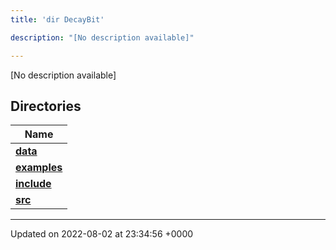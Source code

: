```yaml
---
title: 'dir DecayBit'

description: "[No description available]"

---
```







[No description available]

## Directories

| Name           |
| -------------- |
| **[data](/documentation/code/darkbit_development/files/dir_8fe997977ddeb46c2d5a9c45a7a327f9/#dir-data)**  |
| **[examples](/documentation/code/darkbit_development/files/dir_f7f1c49d68d0e9e50a92e471faebf0d2/#dir-examples)**  |
| **[include](/documentation/code/darkbit_development/files/dir_3afb9e2f400de8c7e9b605282e1c5dea/#dir-include)**  |
| **[src](/documentation/code/darkbit_development/files/dir_6418f39ebee91d99489cd9378d83f0ed/#dir-src)**  |






-------------------------------

Updated on 2022-08-02 at 23:34:56 +0000
